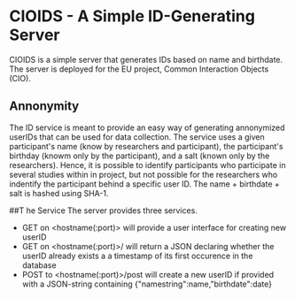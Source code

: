 # CIOIDS - A Simple ID-Generating Server
CIOIDS is a simple server that generates IDs based on name and birthdate.
The server is deployed for the EU project, Common Interaction Objects (CIO).

## Annonymity
The ID service is meant to provide an easy way of generating annonymized userIDs that can be used for data collection.
The service uses a given participant's name (know by researchers and participant), the participant's birthday (knowm only by the participant), and a salt (known only by the researchers).
Hence, it is possible to identify participants who participate in several studies within in project, but not possible for the researchers who indentify the participant behind a specific user ID.
The name + birthdate + salt is hashed using SHA-1.

##T he Service
The server provides three services.
* GET on <hostname(:port)> will provide a user interface for creating new userID
* GET on <hostname(:port)>/<userID> will return a JSON declaring whether the userID already exists a a timestamp of its first occurence in the database
* POST to <hostname(:port)>/post will create a new userID if provided with a JSON-string containing {"namestring":name,"birthdate":date}

